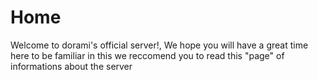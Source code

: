 # Home 
Welcome to dorami's official server!, We hope you will have a great time here
to be familiar in this we reccomend you to read this "page" of informations about the server
